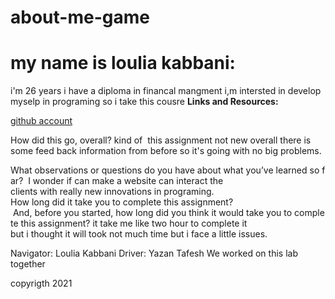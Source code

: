 # about-me-game

#  my name is loulia kabbani:
i'm 26 years i have a diploma in financal mangment i,m intersted in develop myselp in programing so i take this cousre
**Links and Resources:**

[github account]( https://github.com/louliakabbani/about-me-gam)

How did this go, overall?
kind of  this assignment not new overall there is some feed back information from before so it's going with no big problems. 



What observations or questions do you have about what you’ve learned so far?
 I wonder if can make a website can interact the clients with really new innovations in programing. 
  
How long did it take you to complete this assignment?
 And, before you started, how long did you think it would take you to complete this assignment?
it take me like two hour to complete it 
but i thought it will took not much time but i face a little issues.

Navigator: Loulia Kabbani
Driver: Yazan Tafesh
We worked on this lab together


copyrigth 2021


 